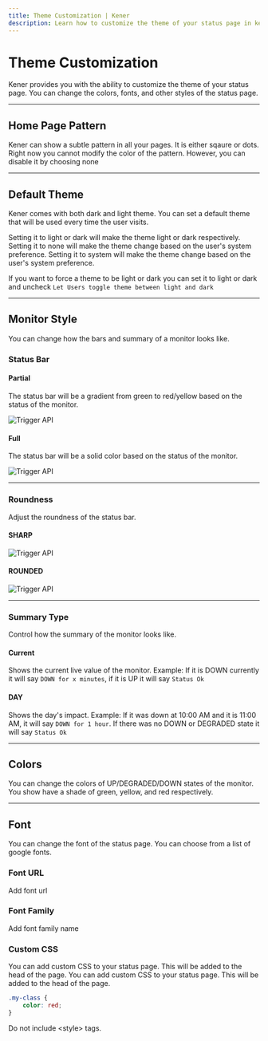 ```yaml
---
title: Theme Customization | Kener
description: Learn how to customize the theme of your status page in kener.
---
```


# Theme Customization

Kener provides you with the ability to customize the theme of your status page. You can change the colors, fonts, and other styles of the status page.

---

## Home Page Pattern

Kener can show a subtle pattern in all your pages. It is either sqaure or dots. Right now you cannot modify the color of the pattern. However, you can disable it by choosing none

---

## Default Theme

Kener comes with both dark and light theme. You can set a default theme that will be used every time the user visits.

Setting it to light or dark will make the theme light or dark respectively. Setting it to none will make the theme change based on the user's system preference. Setting it to system will make the theme change based on the user's system preference.

If you want to force a theme to be light or dark you can set it to light or dark and uncheck `Let Users toggle theme between light and dark`

---

## Monitor Style

You can change how the bars and summary of a monitor looks like.

### Status Bar

#### Partial

The status bar will be a gradient from green to red/yellow based on the status of the monitor.

![Trigger API](/x1.png)

#### Full

The status bar will be a solid color based on the status of the monitor.

![Trigger API](/x2.png)

---

### Roundness

Adjust the roundness of the status bar.

#### SHARP

![Trigger API](/x4.png)

#### ROUNDED

![Trigger API](/x3.png)

---

### Summary Type

Control how the summary of the monitor looks like.

#### Current

Shows the current live value of the monitor. Example: If it is DOWN currently it will say `DOWN for x minutes`, if it is UP it will say `Status Ok`

#### DAY

Shows the day's impact. Example: If it was down at 10:00 AM and it is 11:00 AM, it will say `DOWN for 1 hour`. If there was no DOWN or DEGRADED state it will say `Status Ok`

---

## Colors

You can change the colors of UP/DEGRADED/DOWN states of the monitor. You show have a shade of green, yellow, and red respectively.

---

## Font

You can change the font of the status page. You can choose from a list of google fonts.

### Font URL

Add font url

### Font Family

Add font family name

### Custom CSS

You can add custom CSS to your status page. This will be added to the head of the page. You can add custom CSS to your status page. This will be added to the head of the page.

```css
.my-class {
	color: red;
}
```

<div class="note danger">
	Do not include &#x3C;style&#x3E; tags.
</div>
